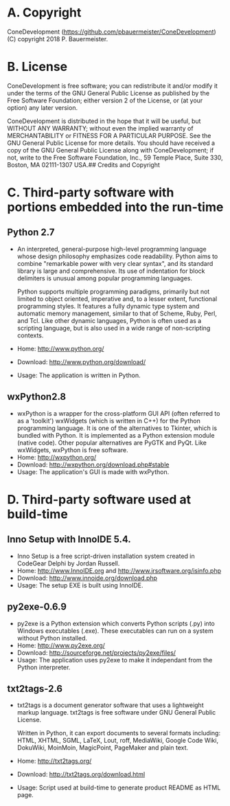 # A. Copyright

ConeDevelopment (https://github.com/pbauermeister/ConeDevelopment)
(C) copyright 2018 P. Bauermeister.

# B. License

ConeDevelopment is free software; you can redistribute it and/or modify it
under the terms of the GNU General Public License as published by the
Free Software Foundation; either version 2 of the License, or (at your
option) any later version.

ConeDevelopment is distributed in the hope that it will be useful, but
WITHOUT ANY WARRANTY; without even the implied warranty of
MERCHANTABILITY or FITNESS FOR A PARTICULAR PURPOSE.  See the GNU
General Public License for more details. You should have received a
copy of the GNU General Public License along with ConeDevelopment; if not,
write to the Free Software Foundation, Inc., 59 Temple Place, Suite
330, Boston, MA 02111-1307 USA.## Credits and Copyright

# C. Third-party software with portions embedded into the run-time

## Python 2.7
- An interpreted, general-purpose high-level programming language whose design
  philosophy emphasizes code readability. Python aims to combine "remarkable
  power with very clear syntax", and its standard library is large and
  comprehensive. Its use of indentation for block delimiters is unusual among
  popular programming languages.

  Python supports multiple programming paradigms, primarily but not limited to
  object oriented, imperative and, to a lesser extent, functional programming
  styles. It features a fully dynamic type system and automatic memory
  management, similar to that of Scheme, Ruby, Perl, and Tcl. Like other
  dynamic languages, Python is often used as a scripting language, but is also
  used in a wide range of non-scripting contexts.
- Home:     http://www.python.org/
- Download: http://www.python.org/download/
- Usage:    The application is written in Python.


## wxPython2.8
- wxPython is a wrapper for the cross-platform GUI API (often referred
  to as a 'toolkit') wxWidgets (which is written in C++) for the
  Python programming language. It is one of the alternatives to
  Tkinter, which is bundled with Python. It is implemented as a Python
  extension module (native code). Other popular alternatives are PyGTK
  and PyQt. Like wxWidgets, wxPython is free software.
- Home:     http://wxpython.org/
- Download: http://wxpython.org/download.php#stable
- Usage:    The application's GUI is made with wxPython.


# D. Third-party software used at build-time

## Inno Setup with InnoIDE 5.4.
- Inno Setup is a free script-driven installation system created in
  CodeGear Delphi by Jordan Russell.
- Home:     http://www.InnoIDE.org and http://www.jrsoftware.org/isinfo.php
- Download: http://www.innoide.org/download.php
- Usage:    The setup EXE is built using InnoIDE.


## py2exe-0.6.9
- py2exe is a Python extension which converts Python scripts (.py)
  into Windows executables (.exe). These executables can run on a
  system without Python installed.
- Home:     http://www.py2exe.org/
- Download: http://sourceforge.net/projects/py2exe/files/
- Usage:    The application uses py2exe to make it independant from the
            Python interpreter.


## txt2tags-2.6
- txt2tags is a document generator software that uses a lightweight
  markup language. txt2tags is free software under GNU General Public
  License.

  Written in Python, it can export documents to several formats
  including: HTML, XHTML, SGML, LaTeX, Lout, roff, MediaWiki, Google
  Code Wiki, DokuWiki, MoinMoin, MagicPoint, PageMaker and plain text.
- Home:     http://txt2tags.org/
- Download: http://txt2tags.org/download.html
- Usage:    Script used at build-time to generate product README as HTML page.
